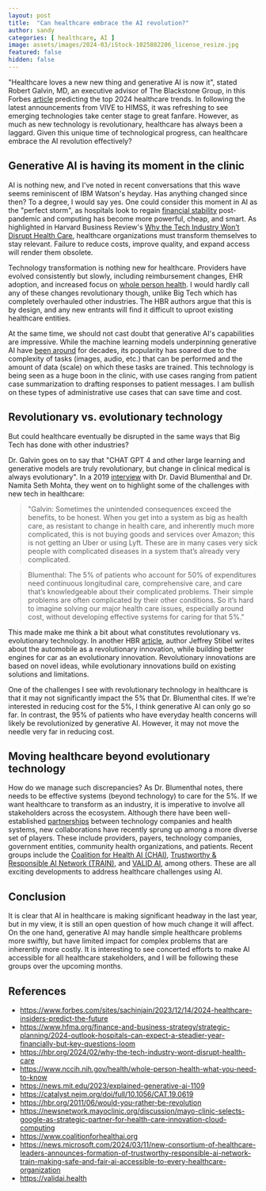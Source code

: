 ```yaml
---
layout: post
title:  "Can healthcare embrace the AI revolution?"
author: sandy
categories: [ healthcare, AI ]
image: assets/images/2024-03/iStock-1025882206_license_resize.jpg
featured: false
hidden: false
---
```


"Healthcare loves a new new thing and generative AI is now it", stated Robert Galvin, MD, an executive advisor of The Blackstone Group, in this Forbes [article](https://www.forbes.com/sites/sachinjain/2023/12/14/2024-healthcare-insiders-predict-the-future) predicting the top 2024 healthcare trends.  In following the latest announcements from VIVE to HIMSS, it was refreshing to see emerging technologies take center stage to great fanfare.  However, as much as new technology is revolutionary, healthcare has always been a laggard.  Given this unique time of technological progress, can healthcare embrace the AI revolution effectively?

## Generative AI is having its moment in the clinic
AI is nothing new, and I've noted in recent conversations that this wave seems reminiscent of IBM Watson's heyday.  Has anything changed since then?  To a degree, I would say yes.  One could consider this moment in AI as the "perfect storm", as hospitals look to regain [financial stability](https://www.hfma.org/finance-and-business-strategy/strategic-planning/2024-outlook-hospitals-can-expect-a-steadier-year-financially-but-key-questions-loom) post-pandemic and computing has become more powerful, cheap, and smart.  As highlighted in Harvard Business Review's [Why the Tech Industry Won’t Disrupt Health Care](https://hbr.org/2024/02/why-the-tech-industry-wont-disrupt-health-care), healthcare organizations must transform themselves to stay relevant.  Failure to reduce costs, improve quality, and expand access will render them obsolete.

Technology transformation is nothing new for healthcare.  Providers have evolved consistently but slowly, including reimbursement changes, EHR adoption, and increased focus on [whole person health](https://www.nccih.nih.gov/health/whole-person-health-what-you-need-to-know).  I would hardly call any of these changes revolutionary though, unlike Big Tech which has completely overhauled other industries.  The HBR authors argue that this is by design, and any new entrants will find it difficult to uproot existing healthcare entities.

At the same time, we should not cast doubt that generative AI's capabilities are impressive.  While the machine learning models underpinning generative AI have [been around](https://news.mit.edu/2023/explained-generative-ai-1109) for decades, its popularity has soared due to the complexity of tasks (images, audio, etc.) that can be performed and the amount of data (scale) on which these tasks are trained.  This technology is being seen as a huge boon in the clinic, with use cases ranging from patient case summarization to drafting responses to patient messages.  I am bullish on these types of administrative use cases that can save time and cost.

## Revolutionary vs. evolutionary technology
But could healthcare eventually be disrupted in the same ways that Big Tech has done with other industries?

Dr. Galvin goes on to say that "CHAT GPT 4 and other large learning and generative models are truly revolutionary, but change in clinical medical is always evolutionary".  In a 2019 [interview](https://catalyst.nejm.org/doi/full/10.1056/CAT.19.0619) with Dr. David Blumenthal and Dr. Namita Seth Mohta, they went on to highlight some of the challenges with new tech in healthcare:

> "Galvin:  Sometimes the unintended consequences exceed the benefits, to be honest. When you get into a system as big as health care, as resistant to change in health care, and inherently much more complicated, this is not buying goods and services over Amazon; this is not getting an Uber or using Lyft. These are in many cases very sick people with complicated diseases in a system that’s already very complicated.

> Blumenthal:  The 5% of patients who account for 50% of expenditures need continuous longitudinal care, comprehensive care, and care that’s knowledgeable about their complicated problems. Their simple problems are often complicated by their other conditions. So it’s hard to imagine solving our major health care issues, especially around cost, without developing effective systems for caring for that 5%."

This made make me think a bit about what constitutes revolutionary vs. evolutionary technology.  In another HBR [article](https://hbr.org/2011/06/would-you-rather-be-revolution), author Jeffrey Stibel writes about the automobile as a revolutionary innovation, while building better engines for car as an evolutionary innovation.  Revolutionary innovations are based on novel ideas, while evolutionary innovations build on existing solutions and limitations.

One of the challenges I see with revolutionary technology in healthcare is that it may not significantly impact the 5% that Dr. Blumenthal cites.  If we're interested in reducing cost for the 5%, I think generative AI can only go so far.  In contrast, the 95% of patients who have everyday health concerns will likely be revolutionized by generative AI.  However, it may not move the needle very far in reducing cost.    

## Moving healthcare beyond evolutionary technology
How do we manage such discrepancies?  As Dr. Blumenthal notes, there needs to be effective systems (beyond technology) to care for the 5%.  If we want healthcare to transform as an industry, it is imperative to involve all stakeholders across the ecosystem.  Although there have been well-established [partnerships](https://newsnetwork.mayoclinic.org/discussion/mayo-clinic-selects-google-as-strategic-partner-for-health-care-innovation-cloud-computing) between technology companies and health systems, new collaborations have recently sprung up among a more diverse set of players.  These include providers, payers, technology companies, government entities, community health organizations, and patients.  Recent groups include the [Coalition for Health AI (CHAI)](https://www.coalitionforhealthai.org), [Trustworthy & Responsible AI Network (TRAIN)](https://news.microsoft.com/2024/03/11/new-consortium-of-healthcare-leaders-announces-formation-of-trustworthy-responsible-ai-network-train-making-safe-and-fair-ai-accessible-to-every-healthcare-organization), and [VALID AI](https://validai.health), among others.  These are all exciting developments to address healthcare challenges using AI.

## Conclusion
It is clear that AI in healthcare is making significant headway in the last year, but in my view, it is still an open question of how much change it will affect.  On the one hand, generative AI may handle simple healthcare problems more swiftly, but have limited impact for complex problems that are inherently more costly.  It is interesting to see concerted efforts to make AI accessible for all healthcare stakeholders, and I will be following these groups over the upcoming months.

## References
+ <https://www.forbes.com/sites/sachinjain/2023/12/14/2024-healthcare-insiders-predict-the-future>
+ <https://www.hfma.org/finance-and-business-strategy/strategic-planning/2024-outlook-hospitals-can-expect-a-steadier-year-financially-but-key-questions-loom>
+ <https://hbr.org/2024/02/why-the-tech-industry-wont-disrupt-health-care>
+ <https://www.nccih.nih.gov/health/whole-person-health-what-you-need-to-know>
+ <https://news.mit.edu/2023/explained-generative-ai-1109>
+ <https://catalyst.nejm.org/doi/full/10.1056/CAT.19.0619>
+ <https://hbr.org/2011/06/would-you-rather-be-revolution>
+ <https://newsnetwork.mayoclinic.org/discussion/mayo-clinic-selects-google-as-strategic-partner-for-health-care-innovation-cloud-computing>
+ <https://www.coalitionforhealthai.org>
+ <https://news.microsoft.com/2024/03/11/new-consortium-of-healthcare-leaders-announces-formation-of-trustworthy-responsible-ai-network-train-making-safe-and-fair-ai-accessible-to-every-healthcare-organization>
+ <https://validai.health>